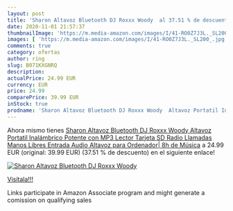 ```yaml
---
layout: post
title: 'Sharon Altavoz Bluetooth DJ Roxxx Woody  al 37.51 % de descuento'
date: 2020-11-01 21:57:37
thumbnailImage: 'https://m.media-amazon.com/images/I/41-RO0Z7J3L._SL200_.jpg'
images: [ 'https://m.media-amazon.com/images/I/41-RO0Z7J3L._SL200_.jpg' ]
comments: true
category: ofertas
author: ring
slug: B071KXGNRQ
description:
actualPrice: 24.99 EUR
currency: EUR
price: 24.99
comparePrice: 39.99 EUR
inStock: true
prodname: 'Sharon Altavoz Bluetooth DJ Roxxx Woody  Altavoz Portatil Inalámbrico Potente con MP3  Lector Tarjeta SD  Radio  Llamadas Manos Libres  Entrada Audio  Altavoz para Ordenador| 8h de Música'
---
```


Ahora mismo tienes [Sharon Altavoz Bluetooth DJ Roxxx Woody  Altavoz Portatil Inalámbrico Potente con MP3  Lector Tarjeta SD  Radio  Llamadas Manos Libres  Entrada Audio  Altavoz para Ordenador| 8h de Música](https://www.amazon.es/dp/B071KXGNRQ/?tag=tolees-21) a 24.99 EUR (original: 39.99 EUR) (37.51 %  de descuento) en el siguiente enlace!

[![Sharon Altavoz Bluetooth DJ Roxxx Woody ](https://m.media-amazon.com/images/I/41-RO0Z7J3L._SL200_.jpg)](https://www.amazon.es/dp/B071KXGNRQ/?tag=tolees-21)

[Visítala!!!](https://www.amazon.es/dp/B071KXGNRQ/?tag=tolees-21)

Links participate in Amazon Associate program and might generate a comission on qualifying sales
